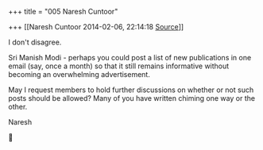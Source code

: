 +++
title = "005 Naresh Cuntoor"

+++
[[Naresh Cuntoor	2014-02-06, 22:14:18 [Source](https://groups.google.com/g/samskrita/c/aSVD9sr1BIo)]]



I don't disagree.  
  

Sri Manish Modi - perhaps you could post a list of new publications in one email (say, once a month) so that it still remains informative without becoming an overwhelming advertisement.  
  

May I request members to hold further discussions on whether or not such posts should be allowed? Many of you have written chiming one way or the other.  

  

Naresh  



